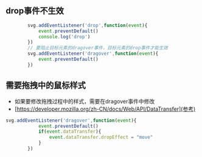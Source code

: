 ## drop事件不生效
```javascript
		svg.addEventListener('drop',function(event){
            event.preventDefault()
            console.log('drop')
        })
        // 要阻止目标元素的dragover事件，目标元素的drop事件才能生效
        svg.addEventListener('dragover',function(event){
            event.preventDefault()
        })
```

## 需要拖拽中的鼠标样式
* 如果要修改拖拽过程中的样式，需要在dragover事件中修改
* [https://developer.mozilla.org/zh-CN/docs/Web/API/DataTransfer](参考)
```javascript
svg.addEventListener('dragover',function(event){
            event.preventDefault()
            if(event.dataTransfer){
                event.dataTransfer.dropEffect = "move"
            }
        })
```
